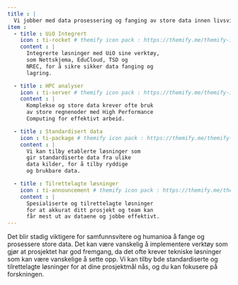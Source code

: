 ```yaml
---
title : |
  Vi jobber med data prosessering og fanging av store data innen livsvitenskap for samfunnsvitere og humaniora.
item :
  - title : UiO Integrert
    icon : ti-rocket # themify icon pack : https://themify.me/themify-icons
    content : |
      Integrerte løsninger med UiO sine verktøy,
      som Nettskjema, EduCloud, TSD og 
      NREC, for å sikre sikker data fanging og
      lagring.

  - title : HPC analyser
    icon : ti-server # themify icon pack : https://themify.me/themify-icons
    content : |
      Komplekse og store data krever ofte bruk 
      av store regnenoder med High Performance
      Computing for effektivt arbeid.

  - title : Standardisert data
    icon : ti-package # themify icon pack : https://themify.me/themify-icons
    content : |
      Vi kan tilby etablerte løsninger som
      gir standardiserte data fra ulike
      data kilder, for å tilby ryddige
      og brukbare data.

  - title : Tilrettelagte løsninger
    icon : ti-announcement # themify icon pack : https://themify.me/themify-icons
    content : |
      Spesialiserte og tilrettelagte løsninger
      for at akkurat ditt prosjekt og team kan
      får mest ut av dataene og jobbe effektivt.
---
```


Det blir stadig viktigere for samfunnsvitere og humanioa å fange og prosessere store data.
Det kan være vanskelig å implementere verktøy som gjør at prosjektet har god fremgang, da det ofte krever tekniske løsninger som kan være vanskelige å sette opp.
Vi kan tilby bde standardiserte og tilrettelagte løsninger for at dine prosjektmål nås, og du kan fokusere på forskningen.

